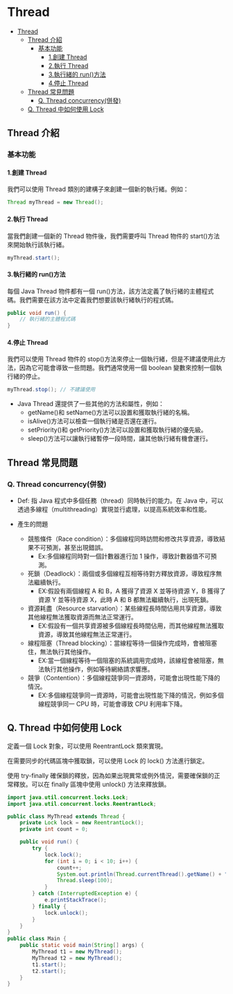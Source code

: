 # Thread

- [Thread](#thread)
  - [Thread 介紹](#thread-介紹)
    - [基本功能](#基本功能)
      - [1.創建 Thread](#1創建-thread)
      - [2.執行 Thread](#2執行-thread)
      - [3.執行緒的 run()方法](#3執行緒的-run方法)
      - [4.停止 Thread](#4停止-thread)
  - [Thread 常見問題](#thread-常見問題)
    - [Q. Thread concurrency(併發)](#q-thread-concurrency併發)
  - [Q. Thread 中如何使用 Lock](#q-thread-中如何使用-lock)

## Thread 介紹

### 基本功能

#### 1.創建 Thread

我們可以使用 Thread 類別的建構子來創建一個新的執行緒。例如：

```java
Thread myThread = new Thread();
```

#### 2.執行 Thread

當我們創建一個新的 Thread 物件後，我們需要呼叫 Thread 物件的 start()方法來開始執行該執行緒。

```java
myThread.start();

```

#### 3.執行緒的 run()方法

每個 Java Thread 物件都有一個 run()方法，該方法定義了執行緒的主體程式碼。我們需要在該方法中定義我們想要該執行緒執行的程式碼。

```java
public void run() {
    // 執行緒的主體程式碼
}
```

#### 4.停止 Thread

我們可以使用 Thread 物件的 stop()方法來停止一個執行緒，但是不建議使用此方法，因為它可能會導致一些問題。我們通常使用一個 boolean 變數來控制一個執行緒的停止。

```java
myThread.stop(); // 不建議使用
```

- Java Thread 還提供了一些其他的方法和屬性，例如：
  - getName()和 setName()方法可以設置和獲取執行緒的名稱。
  - isAlive()方法可以檢查一個執行緒是否還在運行。
  - setPriority()和 getPriority()方法可以設置和獲取執行緒的優先級。
  - sleep()方法可以讓執行緒暫停一段時間，讓其他執行緒有機會運行。

## Thread 常見問題

### Q. Thread concurrency(併發)

- Def:
  指 Java 程式中多個任務（thread）同時執行的能力。在 Java 中，可以透過多線程（multithreading）實現並行處理，以提高系統效率和性能。

- 產生的問題
  - 競態條件（Race condition）：多個線程同時訪問和修改共享資源，導致結果不可預測，甚至出現錯誤。
    - Ex:多個線程同時對一個計數器進行加 1 操作，導致計數器值不可預測。
  - 死鎖（Deadlock）：兩個或多個線程互相等待對方釋放資源，導致程序無法繼續執行。
    - EX:假設有兩個線程 A 和 B，A 獲得了資源 X 並等待資源 Y，B 獲得了資源 Y 並等待資源 X，此時 A 和 B 都無法繼續執行，出現死鎖。
  - 資源耗盡（Resource starvation）：某些線程長時間佔用共享資源，導致其他線程無法獲取資源而無法正常運行。
    - EX:假設有一個共享資源被多個線程長時間佔用，而其他線程無法獲取資源，導致其他線程無法正常運行。
  - 線程阻塞（Thread blocking）：當線程等待一個操作完成時，會被阻塞住，無法執行其他操作。
    - EX:當一個線程等待一個阻塞的系統調用完成時，該線程會被阻塞，無法執行其他操作，例如等待網絡請求響應。
  - 競爭（Contention）：多個線程競爭同一資源時，可能會出現性能下降的情況。
    - EX:多個線程競爭同一資源時，可能會出現性能下降的情況，例如多個線程競爭同一 CPU 時，可能會導致 CPU 利用率下降。

## Q. Thread 中如何使用 Lock

定義一個 Lock 對象，可以使用 ReentrantLock 類來實現。

在需要同步的代碼區塊中獲取鎖，可以使用 Lock 的 lock() 方法進行鎖定。

使用 try-finally 確保鎖的釋放，因為如果出現異常或例外情況，需要確保鎖的正常釋放。可以在 finally 區塊中使用 unlock() 方法來釋放鎖。

```java
import java.util.concurrent.locks.Lock;
import java.util.concurrent.locks.ReentrantLock;

public class MyThread extends Thread {
    private Lock lock = new ReentrantLock();
    private int count = 0;

    public void run() {
        try {
            lock.lock();
            for (int i = 0; i < 10; i++) {
                count++;
                System.out.println(Thread.currentThread().getName() + ": " + count);
                Thread.sleep(100);
            }
        } catch (InterruptedException e) {
            e.printStackTrace();
        } finally {
            lock.unlock();
        }
    }
}
public class Main {
    public static void main(String[] args) {
        MyThread t1 = new MyThread();
        MyThread t2 = new MyThread();
        t1.start();
        t2.start();
    }
}

```
